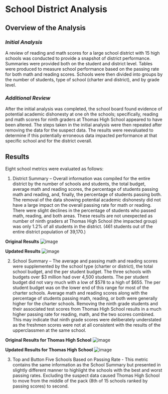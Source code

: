 # School District Analysis
## Overview of the Analysis
### _Initial Analysis_
A review of reading and math scores for a large school district with 15 high schools was conducted to provide a snapshot of district performance. Summaries were provided both on the student and district level.  Tables were produced to measure school performance based on the passing rate for both math and reading scores.  Schools were then divided into groups by the number of students, type of school (charter and district), and by grade level.
### _Additional Review_
After the initial analysis was completed, the school board found evidence of potential academic dishonesty at one oh the schools; specifically, reading and math scores for ninth graders at Thomas High School appeared to have been altered. The steps taken in the initial analysis were then repeated after removing the data for the suspect data.  The results were reevaluated to determine if this potentially erroneous data impacted performance at that specific school and for the district overall.
## Results
Eight school metrics were evaluated as follows:
1. District Summary – Overall information was compiled for the entire district by the number of schools and students, the total budget, average math and reading scores, the percentage of students passing math and reading, and, finally, the percentage of students passing both.  The removal of the data showing potential academic dishonesty did not have a large impact on the overall passing rate for math or reading.  There were slight declines in the percentage of students who passed math, reading, and both areas.  These results are not unexpected as number of ninth graders at Thomas High School (the impacted group) was only 1.2% of all students in the district. (461 students out of the entire district population of 39,170.)

**Original Results**
![image](https://user-images.githubusercontent.com/106293233/177030106-5710b422-cc50-411b-90c3-58fede53c79e.png)

**Updated Results**
![image](https://user-images.githubusercontent.com/106293233/177030269-70cdf637-dc1d-470f-8868-695dfc36df44.png)

2. School Summary – The average and passing math and reading scores were supplemented by the school type (charter or district), the total school budget, and the per student budget.  The three schools with budgets over $3 million had over 4,500 students.  The per student budget did not vary much with a low of $578 to a high of $655.  The per student budget was on the lower end of this range for most of the charter schools.  Average math and reading scores along with the percentage of students passing math, reading, or both were generally higher for the charter schools.  Removing the ninth grade students and their associated test scores from Thomas High School results in a much higher passing rate for reading, math, and the two scores combined.  This may indicate that ninth grade scores were deliberately understated as the freshmen scores were not at all consistent with the results of the upperclassmen at the same school.

**Original Results for Thomas High School**
![image](https://user-images.githubusercontent.com/106293233/177031504-1cfc2b61-76e6-4a71-82a8-d16b6bc9deb9.png)

**Updated Results for Thomas High School**
![image](https://user-images.githubusercontent.com/106293233/177031528-ba69bcf3-2ada-47b7-a870-d525df811b3a.png)

3. Top and Button Five Schools Based on Passing Rate - This metric contains the same information as the School Summary but presented in slightly different manner to highlight the schools with the best and worst passing rates.  Excluding the suspect data caused Thomas High School to move from the middle of the pack (8th of 15 schools ranked by passing scores) to second.

